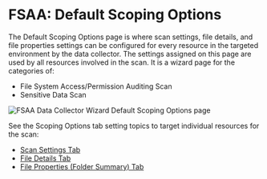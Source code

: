 # FSAA: Default Scoping Options

The Default Scoping Options page is where scan settings, file details, and file properties settings
can be configured for every resource in the targeted environment by the data collector. The settings
assigned on this page are used by all resources involved in the scan. It is a wizard page for the
categories of:

- File System Access/Permission Auditing Scan
- Sensitive Data Scan

![FSAA Data Collector Wizard Default Scoping Options page](/img/product_docs/accessanalyzer/11.6/accessanalyzer/admin/datacollector/fsaa/scansettings.webp)

See the Scoping Options tab setting topics to target individual resources for the scan:

- [Scan Settings Tab](/docs/accessanalyzer/11.6/admin/datacollector/fsaa/defaultscopingoptions/scansettings.md)
- [File Details Tab](/docs/accessanalyzer/11.6/admin/datacollector/fsaa/defaultscopingoptions/filedetails.md)
- [File Properties (Folder Summary) Tab](/docs/accessanalyzer/11.6/admin/datacollector/fsaa/defaultscopingoptions/fileproperties.md)
